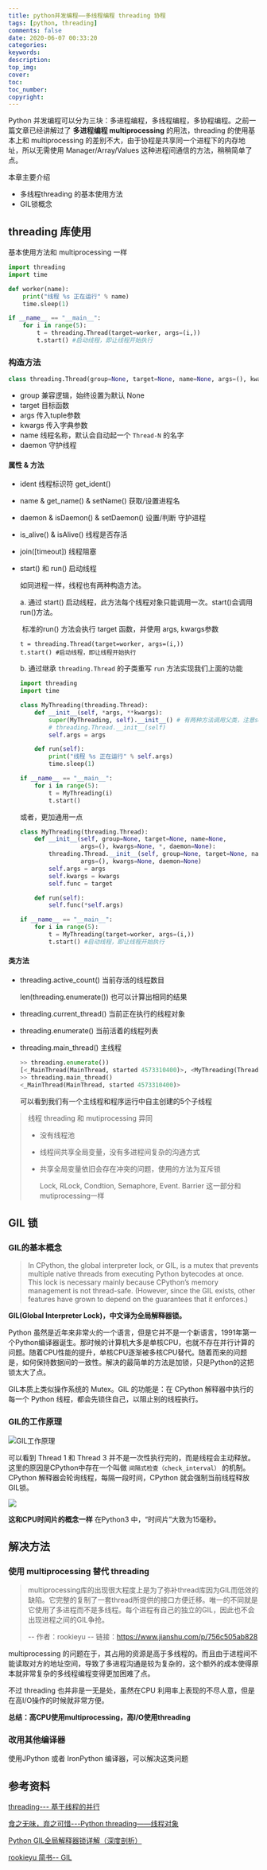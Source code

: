 ```yaml
---
title: python并发编程——多线程编程 threading 协程
tags: [python, threading]
comments: false
date: 2020-06-07 00:33:20
categories:
keywords:
description:
top_img:
cover:
toc:
toc_number:
copyright:
---
```


Python 并发编程可以分为三块：多进程编程，多线程编程，多协程编程。之前一篇文章已经讲解过了 **多进程编程 multiprocessing** 的用法，threading 的使用基本上和 multiprocessing 的差别不大，由于协程是共享同一个进程下的内存地址，所以无需使用 Manager/Array/Values 这种进程间通信的方法，稍稍简单了点。

本章主要介绍

- 多线程threading 的基本使用方法
- GIL锁概念

<!--more-->

## threading 库使用

基本使用方法和 multiprocessing 一样

```python
import threading
import time

def worker(name):
    print("线程 %s 正在运行" % name)
    time.sleep(1)

if __name__ == "__main__":
    for i in range(5):
        t = threading.Thread(target=worker, args=(i,))
        t.start() #启动线程，即让线程开始执行
```

### 构造方法

```python
class threading.Thread(group=None, target=None, name=None, args=(), kwargs={}, *, daemon=None)¶
```

- group 兼容逻辑，始终设置为默认 None
- target 目标函数
- args 传入tuple参数
- kwargs 传入字典参数
- name 线程名称，默认会自动起一个 `Thread-N` 的名字
- daemon 守护线程

#### 属性 & 方法

- ident 线程标识符
  get_ident() 

- name & get_name() & setName() 获取/设置进程名

- daemon & isDaemon() & setDaemon() 设置/判断 守护进程

- is_alive() & isAlive() 线程是否存活

- join([timeout]) 线程阻塞

- start() 和 run() 启动线程

  如同进程一样，线程也有两种构造方法。

  a. 通过 start() 启动线程，此方法每个线程对象只能调用一次。start()会调用run()方法。

  ​	标准的run() 方法会执行 target 函数，并使用 args, kwargs参数

  ```
  t = threading.Thread(target=worker, args=(i,))
  t.start() #启动线程，即让线程开始执行
  ```

  b. 通过继承 `threading.Thread` 的子类重写 `run` 方法实现我们上面的功能

  ```python
  import threading
  import time
  
  class MyThreading(threading.Thread):
      def __init__(self, *args, **kwargs):
          super(MyThreading, self).__init__() # 有两种方法调用父类，注意self的区别
          # threading.Thread.__init__(self)
          self.args = args
  
      def run(self):
          print("线程 %s 正在运行" % self.args)
          time.sleep(1)
  
  if __name__ == "__main__":
      for i in range(5):
          t = MyThreading(i)
          t.start()
  ```

  或者，更加通用一点

  ```python
  class MyThreading(threading.Thread):
      def __init__(self, group=None, target=None, name=None,
                   args=(), kwargs=None, *, daemon=None):
          threading.Thread.__init__(self, group=None, target=None, name=None,
                   args=(), kwargs=None, daemon=None)
          self.args = args
          self.kwargs = kwargs
          self.func = target
  
      def run(self):
          self.func(*self.args)
  
  if __name__ == "__main__":
      for i in range(5):
          t = MyThreading(target=worker, args=(i,))
          t.start() #启动线程，即让线程开始执行
  ```

  

#### 类方法

- threading.active_count() 当前存活的线程数目

  len(threading.enumerate()) 也可以计算出相同的结果

- threading.current_thread()  当前正在执行的线程对象

- threading.enumerate() 当前活着的线程列表

- threading.main_thread() 主线程

  ```python
  >> threading.enumerate())
  [<_MainThread(MainThread, started 4573310400)>, <MyThreading(Thread-1, started 123145406984192)>, <MyThreading(Thread-2, started 123145412239360)>, <MyThreading(Thread-3, started 123145417494528)>, <MyThreading(Thread-4, started 123145422749696)>, <MyThreading(Thread-5, started 123145428004864)>]
  >> threading.main_thread()
  <_MainThread(MainThread, started 4573310400)>
  ```

  可以看到我们有一个主线程和程序运行中自主创建的5个子线程



> 线程 threading 和 mutiprocessing 异同
>
> - 没有线程池
>
> - 线程间共享全局变量，没有多进程间复杂的沟通方式
>
> - 共享全局变量依旧会存在冲突的问题，使用的方法为互斥锁
>
>   Lock, RLock, Condtion, Semaphore, Event. Barrier 
>   这一部分和 mutiprocessing一样



## GIL 锁

### GIL的基本概念

> In CPython, the global interpreter lock, or GIL, is a mutex that prevents multiple native threads from executing Python bytecodes at once. This lock is necessary mainly because CPython’s memory management is not thread-safe. (However, since the GIL exists, other features have grown to depend on the guarantees that it enforces.)

**GIL(Global Interpreter Lock)，中文译为全局解释器锁。**

Python 虽然是近年来非常火的一个语言，但是它并不是一个新语言，1991年第一个Python编译器诞生。那时候的计算机大多是单核CPU，也就不存在并行计算的问题。随着CPU性能的提升，单核CPU逐渐被多核CPU替代。随着而来的问题是，如何保持数据间的一致性。解决的最简单的方法是加锁，只是Python的这把锁太大了点。

GIL本质上类似操作系统的 Mutex。GIL 的功能是：在 CPython 解释器中执行的每一个 Python 线程，都会先锁住自己，以阻止别的线程执行。

### GIL的工作原理

![GIL工作原理](https://cdn.jsdelivr.net/gh/PPsteven/pictures/img/20200607024751.png)

可以看到 Thread 1 和 Thread 3 并不是一次性执行完的，而是线程会主动释放。这里的原因是CPython中存在一个叫做 `间隔式检查（check_interval）` 的机制。CPython 解释器会轮询线程，每隔一段时间，CPython 就会强制当前线程释放GIL锁。

![](https://cdn.jsdelivr.net/gh/PPsteven/pictures/img/20200607030558.png)

**这和CPU时间片的概念一样** 在Python3 中，“时间片”大致为15毫秒。 



## 解决方法

### 使用 multiprocessing 替代 threading

>multiprocessing库的出现很大程度上是为了弥补thread库因为GIL而低效的缺陷。它完整的复制了一套thread所提供的接口方便迁移。唯一的不同就是它使用了多进程而不是多线程。每个进程有自己的独立的GIL，因此也不会出现进程之间的GIL争抢。
>
>-- 作者：rookieyu
>-- 链接：https://www.jianshu.com/p/756c505ab828

multiprocessing 的问题在于，其占用的资源是高于多线程的。而且由于进程间不能读取对方的地址空间，导致了多进程沟通是较为复杂的，这个额外的成本使得原本就非常复杂的多线程编程变得更加困难了点。

不过 threading 也并非是一无是处，虽然在CPU 利用率上表现的不尽人意，但是在高I/O操作的时候就非常方便。

**总结：高CPU使用multiprocessing，高I/O使用threading**

### 改用其他编译器

使用JPython 或者 IronPython 编译器，可以解决这类问题



## 参考资料

 [threading--- 基于线程的并行](https://docs.python.org/zh-cn/3/library/threading.html#threading.Thread.run)

[食之无味，弃之可惜---Python threading——线程对象](https://zhuanlan.zhihu.com/p/38147045)

[Python GIL全局解释器锁详解（深度剖析）](http://c.biancheng.net/view/5537.html)

[rookieyu 简书-- GIL](https://www.jianshu.com/p/756c505ab828)

